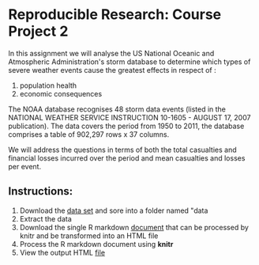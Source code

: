 # Reproducible Research: Course Project 2

In this assignment we will analyse the US National Oceanic and Atmospheric Administration's storm database to determine which types of severe weather events cause the greatest effects in respect of :

1. population health
2. economic consequences

The NOAA database recognises 48 storm data events (listed in the NATIONAL WEATHER SERVICE INSTRUCTION 10-1605 - AUGUST 17, 2007 publication). The data covers the period from 1950 to 2011, the database comprises a table of 902,297 rows x 37 columns.

We will address the questions in terms of both the total casualties and financial losses incurred over the period and mean casualties and losses per event.

## Instructions:

1. Download the [data set](https://github.com/astroVale/Reproducible_Research/blob/master/PA2/data/repdata-data-StormData.csv.bz2) and sore into a folder named "data
2. Extract the data
3. Download the single R markdown [document](PA2.Rmd) that can be processed by knitr and be transformed into an HTML file
4. Process the R markdown document using **knitr**
5. View the output HTML [file](PA2.html)

